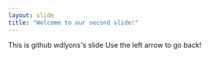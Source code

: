 ```yaml
---
layout: slide
title: "Welcome to our second slide!"
---
```

This is github wdlyons's slide
Use the left arrow to go back!